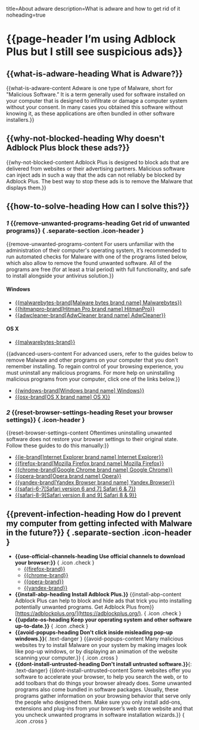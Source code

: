 title=About adware
description=What is adware and how to get rid of it
noheading=true

<head>
  <style>
    .separate-section
    {
      margin-top: 20px;
      padding-top: 20px;
      border-top: 1px solid #ccc;
    }

    .narrow-list-block
    {
      display: inline-block;
      width: 250px;
      margin: 0px 35px 10px 0px;
      vertical-align: top;
    }

    [dir="rtl"] .narrow-list-block
    {
      margin: 0px 0px 10px 35px;
    }

    .narrow-list-block ul
    {
      margin-bottom: 0px;
    }

    .warning
    {
      display: none;
      color: #e11a2c;
    }

    .warning p
    {
      padding: 15px;
      border: 2px solid;
      border-color: #e11a2c;
      background-color: #fff;
    }

    .show-warning .warning
    {
      display: block;
    }

    .icon-header
    {
      vertical-align: middle;
      line-height: 34px;
    }

    .icon-header em
    {
      display: inline-block;
      vertical-align: top;
      text-align: center;
      line-height: 20px;
      margin-right: 7px;
      padding: 7px 0px;
      width: 34px;
      border-radius: 4px;
      color: #fff;
      background-color: #53b044;
      font-weight: bold;
      font-style: normal;
      font-size: 20px;
    }

    #content ul
    {
      margin-top: 10px;
      margin-bottom: 10px;
      padding: 0px;
      position: relative;
    }

    #content ul,
    #content li
    {
      margin-left: 0px;
      margin-right: 0px;
      padding-left: 0px;
      padding-right: 0px;
    }

    #content li
    {
      padding-bottom: 10px;
      line-height: 20px;
      list-style-type: none;
    }

    #content li.icon
    {
      padding: 20px 0px 0px 40px;
      overflow: visible;
    }

    [dir="rtl"] #content li.icon
    {
      padding: 20px 40px 0px 0px;
    }

    li.icon::before
    {
      content: " ";
      position: absolute;
      left: 0px;
      right: auto;
      height: 20px;
      width: 40px;
    }

    [dir="rtl"] li.icon::before
    {
      right: 0px;
      left: auto;
    }

    li.icon.check::before
    {
      background: url("/img/check.png") no-repeat center top;
    }

    li.icon.cross::before
    {
      background: url("/img/cross.png") no-repeat center top;
    }

    li.icon.cross strong
    {
      color: #e11a2c;
    }
  </style>

  <script type="text/javascript">
    document.addEventListener("DOMContentLoaded", function()
    {
      if (window.location.search.indexOf("warning=true") == 1)
      {
        if ("classList" in document.body)
          document.body.classList.add("show-warning")
        else
          document.body.className += " show-warning";
      }
    }, false);
  </script>
</head>

# {{page-header I’m using <fix>Adblock Plus</fix> but I still see suspicious ads}}

<div class="warning" markdown="1">
## {{alert-heading What happened?}}

{{alert-content <fix>Adblock Plus</fix> has detected ads that are likely injected with Adware, which may have infected your computer.}}
</div>

## {{what-is-adware-heading What is Adware?}}

{{what-is-adware-content Adware is one type of Malware, short for "Malicious Software.” It is a term generally used for software installed on your computer that is designed to infiltrate or damage a computer system without your consent. In many cases you obtained this software without knowing it, as these applications are often bundled in other software installers.}}

## {{why-not-blocked-heading Why doesn't <fix>Adblock Plus</fix> block these ads?}}

{{why-not-blocked-content <fix>Adblock Plus</fix> is designed to block ads that are delivered from websites or their advertising partners. Malicious software can inject ads in such a way that the ads can not reliably be blocked by <fix>Adblock Plus</fix>. The best way to stop these ads is to remove the Malware that displays them.}}

## {{how-to-solve-heading How can I solve this?}}

### *1* {{remove-unwanted-programs-heading Get rid of unwanted programs}} { .separate-section .icon-header }

{{remove-unwanted-programs-content For users unfamiliar with the administration of their computer's operating system, it’s recommended to run automated checks for Malware with one of the programs listed below, which also allow to remove the found unwanted software. All of the programs are free (for at least a trial period) with full functionality, and safe to install alongside your antivirus solution.}}

<div class="narrow-list-block" markdown="1">

#### Windows

* <a href="{{malwarebytes-win-affiliate-link http://buy.malwarebytes.com/get-trial/adblock/en/?c=adblock&s=en&k=trial}}">{{malwarebytes-brand[Malware bytes brand name] <fix>Malwarebytes</fix>}}</a>
* [{{hitmanpro-brand[Hitman Pro brand name] <fix>HitmanPro</fix>}}](http://www.surfright.nl/hitmanpro)
* [{{adwcleaner-brand[AdwCleaner brand name] <fix>AdwCleaner</fix>}}](https://toolslib.net/downloads/viewdownload/1-adwcleaner/)

</div>
<div class="narrow-list-block" markdown="1">

#### OS X

* <a href="https://www.malwarebytes.org/antimalware/mac/">{{malwarebytes-brand}}</a>

</div>

{{advanced-users-content For advanced users, refer to the  guides below to remove Malware and other programs on your computer that you don't remember installing. To regain control of your browsing experience, you must uninstall any malicious programs. For more help on uninstalling malicious programs from your computer, click one of the links below.}}

* [{{windows-brand[Windows brand name] <fix>Windows</fix>}}](http://malwaretips.com/blogs/malware-removal-guide-for-windows/)
* [{{osx-brand[OS X brand name] <fix>OS X</fix>}}](https://support.apple.com/en-us/HT203987)

### *2* {{reset-browser-settings-heading Reset your browser settings}} { .icon-header }

{{reset-browser-settings-content Oftentimes uninstalling unwanted software does not restore your browser settings to their original state. Follow these guides to do this manually:}}

* [{{ie-brand[Internet Explorer brand name] <fix>Internet Explorer</fix>}}](https://support.microsoft.com/en-us/kb/923737)
* [{{firefox-brand[Mozilla Firefox brand name] <fix>Mozilla Firefox</fix>}}](https://support.mozilla.org/kb/reset-firefox-easily-fix-most-problems)
* [{{chrome-brand[Google Chrome brand name] <fix>Google Chrome</fix>}}](https://support.google.com/chrome/answer/3296214)
* [{{opera-brand[Opera brand name] <fix>Opera</fix>}}](http://winaero.com/blog/how-to-reset-opera-browser-settings-to-their-defaults/)
* [{{yandex-brand[Yandex Browser brand name] <fix>Yandex.Browser</fix>}}](https://help.yandex.com/newbrowser/faq/faq-settings.xml#reset)
* [{{safari-6-7[Safari version 6 and 7] <fix>Safari</fix> 6 & 7}}](http://help.coupons.com/articles/177-How-do-I-reset-my-Safari-browser-to-its-default-settings-on-Macintosh)
* [{{safari-8-9[Safari version 8 and 9] <fix>Safari</fix> 8 & 9}}](https://discussions.apple.com/message/26874735)

## {{prevent-infection-heading How do I prevent my computer from getting infected with Malware in the future?}} { .separate-section .icon-header }

* **{{use-official-channels-heading Use official channels to download your browser:}}**
{ .icon .check }
    * [{{firefox-brand}}](http://www.mozilla.org/firefox)
    * [{{chrome-brand}}](https://www.google.com/chrome/browser/desktop/)
    * [{{opera-brand}}](http://www.opera.com/)
    * [{{yandex-brand}}](https://browser.yandex.com/)
* **{{install-abp-heading Install <fix>Adblock Plus</fix>.}}** {{install-abp-content <fix>Adblock Plus</fix> can help to block and hide ads that trick you into installing potentially unwanted programs. Get <fix>Adblock Plus</fix> from}} [https://adblockplus.org/](https://adblockplus.org/).
{ .icon .check }
* **{{update-os-heading Keep your operating system and other software up-to-date.}}**
{ .icon .check }
* **{{avoid-popups-heading Don't click inside misleading pop-up windows.}}**{ .text-danger } {{avoid-popups-content Many malicious websites try to install Malware on your system by making images look like pop-up windows, or by displaying an animation of the website scanning your computer.}}
{ .icon .cross }
* **{{dont-install-untrusted-heading Don't install untrusted software.}}**{: .text-danger} {{dont-install-untrusted-content Some websites offer you software to accelerate your browser, to help you search the web, or to add toolbars that do things your browser already does. Some unwanted programs also come bundled in software packages. Usually, these programs gather information on your browsing behavior that serve only the people who designed them. Make sure you only install add-ons, extensions and plug-ins from your browser’s web store website and that you uncheck unwanted programs in software installation wizards.}}
{ .icon .cross }
